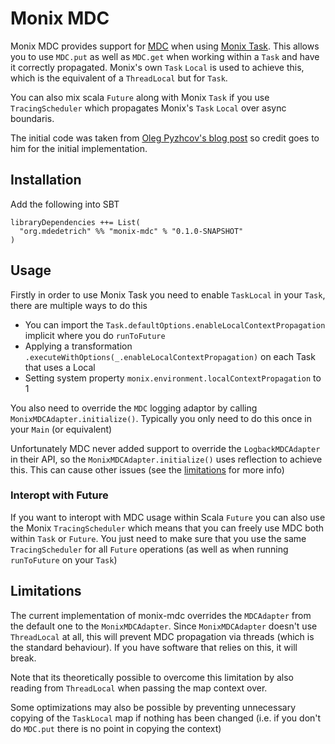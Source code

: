 # Monix MDC

Monix MDC provides support for [MDC](https://logback.qos.ch/manual/mdc.html)
when using [Monix Task](https://monix.io/). This allows you to use `MDC.put`
as well as `MDC.get` when working within a `Task` and have it correctly propagated.
Monix's own `Task` `Local` is used to achieve this, which is the equivalent of a `ThreadLocal`
but for `Task`.

You can also mix scala `Future` along with Monix `Task` if you use `TracingScheduler`
which propagates Monix's `Task` `Local` over async boundaris.

The initial code was taken from [Oleg Pyzhcov's blog post](https://olegpy.com/better-logging-monix-1/)
so credit goes to him for the initial implementation.

## Installation

Add the following into SBT

```
libraryDependencies ++= List(
  "org.mdedetrich" %% "monix-mdc" % "0.1.0-SNAPSHOT"
)
```

## Usage

Firstly in order to use Monix Task you need to enable `TaskLocal` in your
`Task`, there are multiple ways to do this

* You can import the `Task.defaultOptions.enableLocalContextPropagation` implicit where you do `runToFuture`
* Applying a transformation `.executeWithOptions(_.enableLocalContextPropagation)` on each Task that uses a Local
* Setting system property `monix.environment.localContextPropagation` to 1

You also need to override the `MDC` logging adaptor by calling `MonixMDCAdapter.initialize()`. Typically you
only need to do this once in your `Main` (or equivalent)

Unfortunately MDC never added support to override the `LogbackMDCAdapter` in their API, so the `MonixMDCAdapter.initialize()`
uses reflection to achieve this. This can cause other issues (see the [limitations](#limitations) for more info)

### Interopt with Future

If you want to interopt with MDC usage within Scala `Future` you can also use the
Monix `TracingScheduler` which means that you can freely use MDC both within `Task` or `Future`.
You just need to make sure that you use the same `TracingScheduler` for all `Future` operations
(as well as when running `runToFuture` on your `Task`)

## Limitations

The current implementation of monix-mdc overrides the `MDCAdapter` from
the default one to the `MonixMDCAdapter`. Since `MonixMDCAdapter` doesn't
use `ThreadLocal` at all, this will prevent MDC propagation via threads
(which is the standard behaviour). If you have software that relies on this, it
will break.

Note that its theoretically possible to overcome this limitation by also reading
from `ThreadLocal` when passing the map context over.

Some optimizations may also be possible by preventing unnecessary copying of the
`TaskLocal` map if nothing has been changed (i.e. if you don't do `MDC.put` there
is no point in copying the context) 
